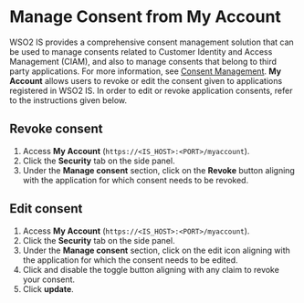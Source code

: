 # Manage Consent from My Account

WSO2 IS provides a comprehensive consent management solution that can be used to manage consents related to Customer Identity and Access Management (CIAM), and also to manage consents that belong to third party applications. For more information, see [Consent Management]({{base_path}}/references/concepts/consent-management).
**My Account** allows users to revoke or edit the consent given to applications registered in WSO2 IS. In order to edit or revoke application consents, refer to the instructions given below.

## Revoke consent

1. Access **My Account** (`https://<IS_HOST>:<PORT>/myaccount`).
2. Click the **Security** tab on the side panel.
3. Under the **Manage consent** section, click on the **Revoke** button aligning with the application for which consent needs to be revoked. 

## Edit consent

1. Access **My Account** (`https://<IS_HOST>:<PORT>/myaccount`).
2. Click the **Security** tab on the side panel.
3. Under the **Manage consent** section, click on the edit icon aligning with the application for which the consent needs to be edited. 
4. Click and disable the toggle button aligning with any claim to revoke your consent.
5. Click **update**.
